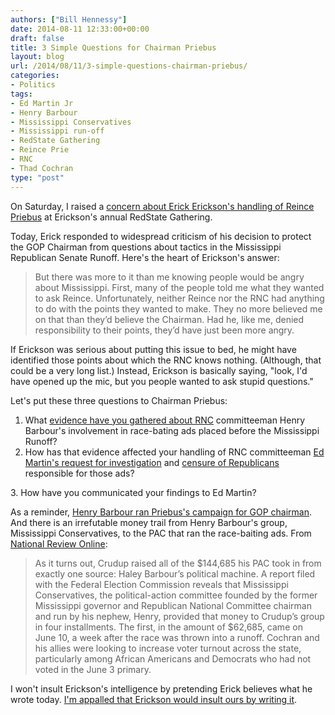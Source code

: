 ```yaml
---
authors: ["Bill Hennessy"]
date: 2014-08-11 12:33:00+00:00
draft: false
title: 3 Simple Questions for Chairman Priebus
layout: blog
url: /2014/08/11/3-simple-questions-chairman-priebus/
categories:
- Politics
tags:
- Ed Martin Jr
- Henry Barbour
- Mississippi Conservatives
- Mississippi run-off
- RedState Gathering
- Reince Prie
- RNC
- Thad Cochran
type: "post"
---
```


On Saturday, I raised a [concern about Erick Erickson's handling of Reince Priebus](https://hennessysview.com/2014/08/09/erick-erickson-reince-priebus/) at Erickson's annual RedState Gathering.

Today, Erick responded to widespread criticism of his decision to protect the GOP Chairman from questions about tactics in the Mississippi Republican Senate Runoff. Here's the heart of Erickson's answer:



> But there was more to it than me knowing people would be angry about Mississippi. First, many of the people told me what they wanted to ask Reince. Unfortunately, neither Reince nor the RNC had anything to do with the points they wanted to make. They no more believed me on that than they’d believe the Chairman. Had he, like me, denied responsibility to their points, they’d have just been more angry.



If Erickson was serious about putting this issue to bed, he might have identified those points about which the RNC knows nothing. (Although, that could be a very long list.) Instead, Erickson is basically saying, "look, I'd have opened up the mic, but you people wanted to ask stupid questions."

Let's put these three questions to Chairman Priebus:




  1. What [evidence have you gathered about RNC](https://dbgzvifxo1i3b.cloudfront.net/tppcf/32/MS-Case-Study.pdf) committeeman Henry Barbour's involvement in race-bating ads placed before the Mississippi Runoff?
  2. How has that evidence affected your handling of RNC committeeman [Ed Martin's request for investigation](https://hennessysview.com/2014/07/09/chairman-ed-martin-demands-mississippi-investigation/) and [censure of Republicans ](https://hennessysview.com/2014/08/06/ed-martin-moves-censure-henry-barbour-racist-mississippi-ads/)responsible for those ads?




3. How have you communicated your findings to Ed Martin?

As a reminder, [Henry Barbour ran Priebus's campaign for GOP chairman](https://capitolresourcesllc.com/profiles/h_barbour.htm). And there is an irrefutable money trail from Henry Barbour's group, Mississippi Conservatives, to the PAC that ran the race-baiting ads. From [National Review Online](https://www.nationalreview.com/article/383087/barbour-machines-mississippi-ad-war-eliana-johnson):



> As it turns out, Crudup raised all of the $144,685 his PAC took in from exactly one source: Haley Barbour’s political machine. A report filed with the Federal Election Commission reveals that Mississippi Conservatives, the political-action committee founded by the former Mississippi governor and Republican National Committee chairman and run by his nephew, Henry, provided that money to Crudup’s group in four installments. The first, in the amount of $62,685, came on June 10, a week after the race was thrown into a runoff. Cochran and his allies were looking to increase voter turnout across the state, particularly among African Americans and Democrats who had not voted in the June 3 primary.



I won't insult Erickson's intelligence by pretending Erick believes what he wrote today. [I'm appalled that Erickson would insult ours by writing it](https://www.redstate.com/2014/08/11/questioning-the-chairman/).

